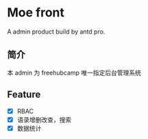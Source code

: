 <!--
 * @Description: Description
 * @Author: hayato
 * @Date: 2020-03-17 17:36:19
 * @LastEditors: hayato
 * @LastEditTime: 2020-11-25 10:24:45
-->

# Moe front

A admin product build by antd pro.

## 简介

本 admin 为 freehubcamp 唯一指定后台管理系统

## Feature

- [x] RBAC
- [x] 语录增删改查，搜索
- [x] 数据统计
